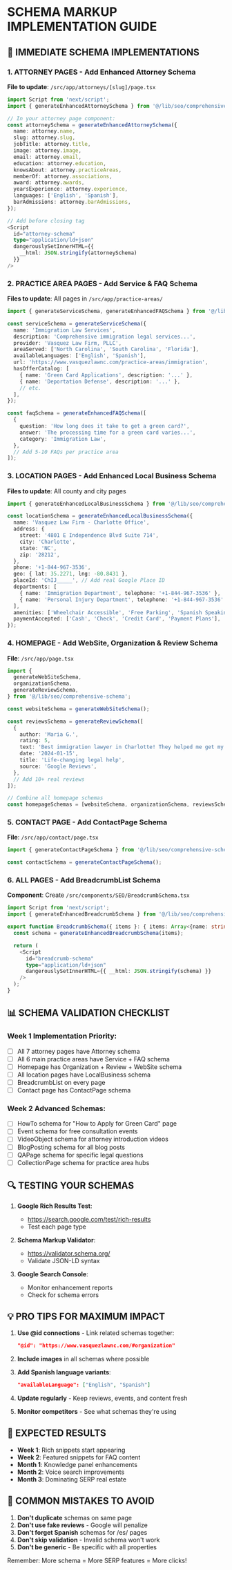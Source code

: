 # SCHEMA MARKUP IMPLEMENTATION GUIDE

## 🚀 IMMEDIATE SCHEMA IMPLEMENTATIONS

### 1. ATTORNEY PAGES - Add Enhanced Attorney Schema

**File to update**: `/src/app/attorneys/[slug]/page.tsx`

```typescript
import Script from 'next/script';
import { generateEnhancedAttorneySchema } from '@/lib/seo/comprehensive-schema';

// In your attorney page component:
const attorneySchema = generateEnhancedAttorneySchema({
  name: attorney.name,
  slug: attorney.slug,
  jobTitle: attorney.title,
  image: attorney.image,
  email: attorney.email,
  education: attorney.education,
  knowsAbout: attorney.practiceAreas,
  memberOf: attorney.associations,
  award: attorney.awards,
  yearsExperience: attorney.experience,
  languages: ['English', 'Spanish'],
  barAdmissions: attorney.barAdmissions,
});

// Add before closing tag
<Script
  id="attorney-schema"
  type="application/ld+json"
  dangerouslySetInnerHTML={{
    __html: JSON.stringify(attorneySchema)
  }}
/>
```

### 2. PRACTICE AREA PAGES - Add Service & FAQ Schema

**Files to update**: All pages in `/src/app/practice-areas/`

```typescript
import { generateServiceSchema, generateEnhancedFAQSchema } from '@/lib/seo/comprehensive-schema';

const serviceSchema = generateServiceSchema({
  name: 'Immigration Law Services',
  description: 'Comprehensive immigration legal services...',
  provider: 'Vasquez Law Firm, PLLC',
  areaServed: ['North Carolina', 'South Carolina', 'Florida'],
  availableLanguages: ['English', 'Spanish'],
  url: 'https://www.vasquezlawnc.com/practice-areas/immigration',
  hasOfferCatalog: [
    { name: 'Green Card Applications', description: '...' },
    { name: 'Deportation Defense', description: '...' },
    // etc.
  ],
});

const faqSchema = generateEnhancedFAQSchema([
  {
    question: 'How long does it take to get a green card?',
    answer: 'The processing time for a green card varies...',
    category: 'Immigration Law',
  },
  // Add 5-10 FAQs per practice area
]);
```

### 3. LOCATION PAGES - Add Enhanced Local Business Schema

**Files to update**: All county and city pages

```typescript
import { generateEnhancedLocalBusinessSchema } from '@/lib/seo/comprehensive-schema';

const locationSchema = generateEnhancedLocalBusinessSchema({
  name: 'Vasquez Law Firm - Charlotte Office',
  address: {
    street: '4801 E Independence Blvd Suite 714',
    city: 'Charlotte',
    state: 'NC',
    zip: '28212',
  },
  phone: '+1-844-967-3536',
  geo: { lat: 35.2271, lng: -80.8431 },
  placeId: 'ChIJ_____', // Add real Google Place ID
  departments: [
    { name: 'Immigration Department', telephone: '+1-844-967-3536' },
    { name: 'Personal Injury Department', telephone: '+1-844-967-3536' },
  ],
  amenities: ['Wheelchair Accessible', 'Free Parking', 'Spanish Speaking Staff'],
  paymentAccepted: ['Cash', 'Check', 'Credit Card', 'Payment Plans'],
});
```

### 4. HOMEPAGE - Add WebSite, Organization & Review Schema

**File**: `/src/app/page.tsx`

```typescript
import {
  generateWebSiteSchema,
  organizationSchema,
  generateReviewSchema,
} from '@/lib/seo/comprehensive-schema';

const websiteSchema = generateWebSiteSchema();

const reviewsSchema = generateReviewSchema([
  {
    author: 'Maria G.',
    rating: 5,
    text: 'Best immigration lawyer in Charlotte! They helped me get my green card...',
    date: '2024-01-15',
    title: 'Life-changing legal help',
    source: 'Google Reviews',
  },
  // Add 10+ real reviews
]);

// Combine all homepage schemas
const homepageSchemas = [websiteSchema, organizationSchema, reviewsSchema];
```

### 5. CONTACT PAGE - Add ContactPage Schema

**File**: `/src/app/contact/page.tsx`

```typescript
import { generateContactPageSchema } from '@/lib/seo/comprehensive-schema';

const contactSchema = generateContactPageSchema();
```

### 6. ALL PAGES - Add BreadcrumbList Schema

**Component**: Create `/src/components/SEO/BreadcrumbSchema.tsx`

```typescript
import Script from 'next/script';
import { generateEnhancedBreadcrumbSchema } from '@/lib/seo/comprehensive-schema';

export function BreadcrumbSchema({ items }: { items: Array<{name: string, url: string}> }) {
  const schema = generateEnhancedBreadcrumbSchema(items);

  return (
    <Script
      id="breadcrumb-schema"
      type="application/ld+json"
      dangerouslySetInnerHTML={{ __html: JSON.stringify(schema) }}
    />
  );
}
```

## 📊 SCHEMA VALIDATION CHECKLIST

### Week 1 Implementation Priority:

- [ ] All 7 attorney pages have Attorney schema
- [ ] All 6 main practice areas have Service + FAQ schema
- [ ] Homepage has Organization + Review + WebSite schema
- [ ] All location pages have LocalBusiness schema
- [ ] BreadcrumbList on every page
- [ ] Contact page has ContactPage schema

### Week 2 Advanced Schemas:

- [ ] HowTo schema for "How to Apply for Green Card" page
- [ ] Event schema for free consultation events
- [ ] VideoObject schema for attorney introduction videos
- [ ] BlogPosting schema for all blog posts
- [ ] QAPage schema for specific legal questions
- [ ] CollectionPage schema for practice area hubs

## 🔍 TESTING YOUR SCHEMAS

1. **Google Rich Results Test**:

   - https://search.google.com/test/rich-results
   - Test each page type

2. **Schema Markup Validator**:

   - https://validator.schema.org/
   - Validate JSON-LD syntax

3. **Google Search Console**:
   - Monitor enhancement reports
   - Check for schema errors

## 💡 PRO TIPS FOR MAXIMUM IMPACT

1. **Use @id connections** - Link related schemas together:

   ```json
   "@id": "https://www.vasquezlawnc.com/#organization"
   ```

2. **Include images** in all schemas where possible

3. **Add Spanish language variants**:

   ```json
   "availableLanguage": ["English", "Spanish"]
   ```

4. **Update regularly** - Keep reviews, events, and content fresh

5. **Monitor competitors** - See what schemas they're using

## 🎯 EXPECTED RESULTS

- **Week 1**: Rich snippets start appearing
- **Week 2**: Featured snippets for FAQ content
- **Month 1**: Knowledge panel enhancements
- **Month 2**: Voice search improvements
- **Month 3**: Dominating SERP real estate

## 🚨 COMMON MISTAKES TO AVOID

1. **Don't duplicate** schemas on same page
2. **Don't use fake reviews** - Google will penalize
3. **Don't forget Spanish** schemas for /es/ pages
4. **Don't skip validation** - Invalid schema won't work
5. **Don't be generic** - Be specific with all properties

Remember: More schema = More SERP features = More clicks!
